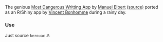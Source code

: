 The genious [Most Dangerous Writting App](http://www.themostdangerouswritingapp.com/) by [Manuel Elbert](https://www.twitter.com/maebert) [(source)](github.com/maebert/themostdangerouswritingapp) ported as an R/Shiny app by [Vincent Bonhomme](http://www.twitter.com/vincentbonhomme) during a rainy day.

### Use
Just source `kerouac.R`


